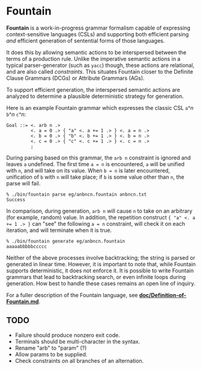 Fountain
========

**Fountain** is a work-in-progress grammar formalism capable of expressing
context-sensitive languages (CSLs) and supporting both efficient parsing
_and_ efficient generation of sentential forms of those languages.

It does this by allowing semantic actions to be interspersed between
the terms of a production rule.  Unlike the imperative semantic actions in a
typical parser-generator (such as `yacc`) though, these actions are
relational, and are also called _constraints_.  This situates Fountain
closer to the Definite Clause Grammars (DCGs) or Attribute Grammars (AGs).

To support efficient generation, the interspersed semantic actions
are analyzed to determine a plausible deterministic strategy for generation.

Here is an example Fountain grammar which expresses the classic CSL
`a`^_n_ `b`^_n_ `c`^_n_:

    Goal ::= <. arb n .>
             <. a = 0 .> { "a" <. a += 1 .> } <. a = n .>
             <. b = 0 .> { "b" <. b += 1 .> } <. b = n .>
             <. c = 0 .> { "c" <. c += 1 .> } <. c = n .>
             ;

During parsing based on this grammar, the `arb n` constraint is
ignored and leaves `a` undefined.  The first time `a = n` is
encountered, `a` will be unified with `n`, and will take on its
value.  When `b = n` is later encountered, unification of `b`
with `n` will take place; if `b` is some value other than `n`,
the parse will fail.

    % ./bin/fountain parse eg/anbncn.fountain anbncn.txt
    Success

In comparison, during generation, `arb n` will cause `n` to take on
an arbitrary (for example, random) value.  In addition, the
repetition construct `{ "a" <. a += 1 .> }` can "see" the
following `a = n` constraint, will check it on each iteration,
and will terminate when it is true.

    % ./bin/fountain generate eg/anbncn.fountain
    aaaaabbbbbccccc

Neither of the above processes involve backtracking; the string
is parsed or generated in linear time.  However, it is important to note
that, while Fountain supports deterministic, it does not enforce it.
It is possible to write Fountain grammars that lead to backtracking
search, or even infinite loops during generation.  How best to handle
these cases remains an open line of inquiry.

For a fuller description of the Fountain language, see
 **[doc/Definition-of-Fountain.md](doc/Definition-of-Fountain.md)**.

TODO
----

*   Failure should produce nonzero exit code.
*   Terminals should be multi-character in the syntax.
*   Rename "arb" to "param" (?)
*   Allow params to be supplied.
*   Check constraints on all branches of an alternation.
